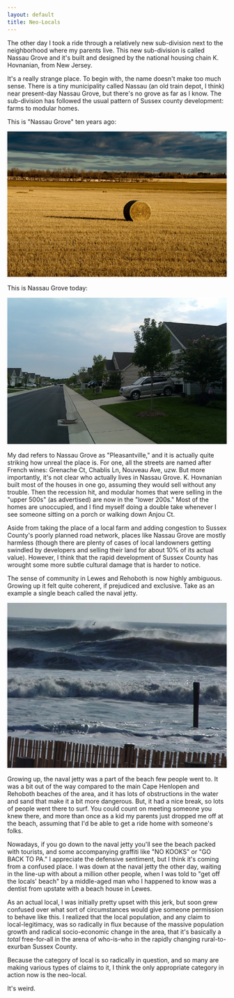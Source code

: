 ```yaml
---
layout: default
title: Neo-Locals
---
```


The other day I took a ride through a relatively new sub-division next to the neighborhood where my parents live. This new sub-division is called Nassau Grove and it's built and designed by the national housing chain K. Hovnanian, from New Jersey. 

It's a really strange place. To begin with, the name doesn't make too much sense. There is a tiny municipality called Nassau (an old train depot, I think) near present-day Nassau Grove, but there's no grove as far as I know. The sub-division has followed the usual pattern of Sussex county development: farms to modular homes.

This is "Nassau Grove" ten years ago:

![Sussex County, circa 1992](/img/posts/de-hay.jpg "The farm that is now a sub-division")

This is Nassau Grove today:

![Pleasantville](/img/posts/pleasantville.jpg "Nassau Grove, 2011")

My dad refers to Nassau Grove as "Pleasantville," and it is actually quite striking how unreal the place is. For one, all the streets are named after French wines: Grenache Ct, Chablis Ln, Nouveau Ave, uzw. But more importantly, it's not clear who actually lives in Nassau Grove. K. Hovnanian built most of the houses in one go, assuming they would sell without any trouble. Then the recession hit, and modular homes that were selling in the "upper 500s" (as advertised) are now in the "lower 200s." Most of the homes are unoccupied, and I find myself doing a double take whenever I see someone sitting on a porch or walking down Anjou Ct.

Aside from taking the place of a local farm and adding congestion to Sussex County's poorly planned road network, places like Nassau Grove are mostly harmless (though there are plenty of cases of local landowners getting swindled by developers and selling their land for about 10% of its actual value). However, I think that the rapid development of Sussex County has wrought some more subtle cultural damage that is harder to notice.

The sense of community in Lewes and Rehoboth is now highly ambiguous. Growing up it felt quite coherent, if prejudiced and exclusive. Take as an example a single beach called the naval jetty.

![The naval jetty](/img/posts/naval-jetty.jpg)

Growing up, the naval jetty was a part of the beach few people went to. It was a bit out of the way compared to the main Cape Henlopen and Rehoboth beaches of the area, and it has lots of obstructions in the water and sand that make it a bit more dangerous. But, it had a nice break, so lots of people went there to surf. You could count on meeting someone you knew there, and more than once as a kid my parents just dropped me off at the beach, assuming that I'd be able to get a ride home with someone's folks.

Nowadays, if you go down to the naval jetty you'll see the beach packed with tourists, and some accompanying graffiti like "NO KOOKS" or "GO BACK TO PA." I appreciate the defensive sentiment, but I think it's coming from a confused place. I was down at the naval jetty the other day, waiting in the line-up with about a million other people, when I was told to "get off the locals' beach" by a middle-aged man who I happened to know was a dentist from upstate with a beach house in Lewes.

As an actual local, I was initially pretty upset with this jerk, but soon grew confused over what sort of circumstances would give someone permission to behave like this. I realized that the local population, and any claim to local-legitimacy, was so radically in flux because of the massive population growth and radical socio-economic change in the area, that it's basically a _total_ free-for-all in the arena of who-is-who in the rapidly changing rural-to-exurban Sussex County.

Because the category of local is so radically in question, and so many are making various types of claims to it, I think the only appropriate category in action now is the neo-local.

It's weird.